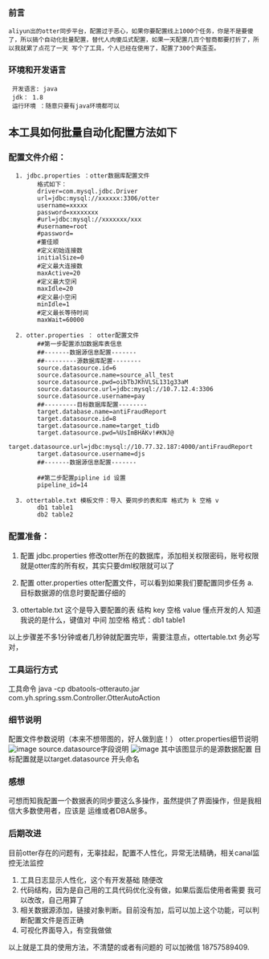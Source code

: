 ### 前言
    aliyun出的otter同步平台，配置过于恶心，如果你要配置线上1000个任务，你是不是要傻了，所以搞个自动化批量配置，替代人肉傻瓜式配置，如果一天配置几百个智商都要打折了，所以我就累了点花了一天 写个了工具，个人已经在使用了，配置了300个爽歪歪。
 ### 环境和开发语言
     开发语言: java
     jdk： 1.8
     运行环境 ：随意只要有java环境都可以
本工具如何批量自动化配置方法如下
-----
### 配置文件介绍：

      1. jdbc.properties ：otter数据库配置文件
            格式如下：
            driver=com.mysql.jdbc.Driver
            url=jdbc:mysql://xxxxxx:3306/otter
            username=xxxxx
            password=xxxxxxxx
            #url=jdbc:mysql://xxxxxxx/xxx
            #username=root
            #password=
            #董佳顺
            #定义初始连接数
            initialSize=0
            #定义最大连接数
            maxActive=20
            #定义最大空闲
            maxIdle=20
            #定义最小空闲
            minIdle=1
            #定义最长等待时间
            maxWait=60000

      2. otter.properties ： otter配置文件
            ##第一步配置添加数据库表信息
            ##-------数据源信息配置-------
            ##---------源数据库配置--------
            source.datasource.id=6
            source.datasource.name=source_all_test
            source.datasource.pwd=oibTbJKhVLSL131g33aM
            source.datasource.url=jdbc:mysql://10.7.12.4:3306
            source.datasource.username=pay
            ##---------目标数据库配置--------
            target.database.name=antiFraudReport
            target.datasource.id=8
            target.datasource.name=target_tidb
            target.datasource.pwd=%UsImBHAKv!#KNJ@
            target.datasource.url=jdbc:mysql://10.77.32.187:4000/antiFraudReport
            target.datasource.username=djs
            ##-------数据源信息配置-------
            
            ##第二步配置pipline id 设置
            pipeline_id=14

      3. ottertable.txt 模板文件：导入 要同步的表和库 格式为 k 空格 v 
            db1 table1
            db2 table2
            
### 配置准备：

1.  配置 jdbc.properties 修改otter所在的数据库，添加相关权限密码，账号权限就是otter库的所有权，其实只要dml权限就可以了

2.  配置 otter.properties otter配置文件，可以看到如果我们要配置同步任务
    a.  目标数据源的信息时要配置仔细的
             
3.  ottertable.txt 这个是导入要配置的表 结构 key 空格 value 懂点开发的人 知道我说的是什么，键值对 中间 加空格
    格式：db1 table1
    
以上步骤差不多1分钟或者几秒钟就配置完毕，需要注意点，ottertable.txt 务必写对，
### 工具运行方式
工具命令
	java -cp dbatools-otterauto.jar com.yh.spring.ssm.Controller.OtterAutoAction

### 细节说明
配置文件参数说明（本来不想带图的，好人做到底！）
otter.properties细节说明
![image](https://github.com/dongjiashun/otter_auto_tools/blob/master/piplindid.png)
 source.datasource字段说明
 ![image](https://github.com/dongjiashun/otter_auto_tools/blob/master/datasource.png)
 其中该图显示的是源数据配置
 目标配置就是以target.datasource 开头命名
 ### 感想
可想而知我配置一个数据表的同步要这么多操作，虽然提供了界面操作，但是我相信大多数使用者，应该是 运维或者DBA居多。

### 后期改进
目前otter存在的问题有，无辜挂起，配置不人性化，异常无法精确，相关canal监控无法监控
1. 工具日志显示人性化，这个有开发基础 随便改
2. 代码结构，因为是自己用的工具代码优化没有做，如果后面后使用者需要 我可以改改，自己用算了
3. 相关数据源添加，链接对象判断。目前没有加，后可以加上这个功能，可以判断配置文件是否正确
4. 可视化界面导入，有空我做做

以上就是工具的使用方法，不清楚的或者有问题的 可以加微信  18757589409.
